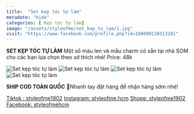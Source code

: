 ```yaml
---
title:  "Set kẹp tóc tự làm"
metadate: "hide"
categories: [ Kẹp tóc tự làm]
image: "/assets/styleofme/set_kep_tu_lam/1.jpg"
visit: "https://www.facebook.com/profile.php?id=100090130313201"
---
```



**SET KẸP TÓC TỰ LÀM**
Một số màu len và mẫu charm có sẵn tại nhà SOM cho các bạn lựa chọn  theo sở thích nhé!
Price: 48k

![Set kẹp tóc tự làm](/assets/styleofme/set_kep_tu_lam/2.jpg)
![Set kẹp tóc tự làm](/assets/styleofme/set_kep_tu_lam/3.jpg)
![Set kẹp tóc tự làm](/assets/styleofme/set_kep_tu_lam/4.jpg)
![Set kẹp tóc tự làm](/assets/styleofme/set_kep_tu_lam/5.jpg)


**SHIP COD TOÀN QUỐC**
📌Nhanh tay đặt hàng để nhận hàng sớm nhé!

[Tiktok : styleofme1902](https://www.tiktok.com/@styleofme1902)
[Instagram: styleofme.hcm](https://www.instagram.com/styleofme.hcm)
[Shope: styleofme1902](https://shopee.vn/styleofme1902#product_list)
[Facebook: styleofmehcm](https://www.facebook.com/styleofmehcm)